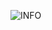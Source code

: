 ![INFO](https://user-images.githubusercontent.com/53397197/153526019-e20867bf-376b-4b8c-bc23-1d259cbc8e15.png)
